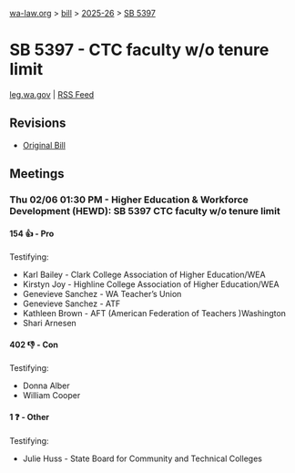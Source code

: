 [wa-law.org](/) > [bill](/bill/) > [2025-26](/bill/2025-26/) > [SB 5397](/bill/2025-26/sb/5397/)

# SB 5397 - CTC faculty w/o tenure limit
[leg.wa.gov](https://app.leg.wa.gov/billsummary?BillNumber=5397&Year=2025&Initiative=false) | [RSS Feed](./rss.xml)

## Revisions
* [Original Bill](1/)

## Meetings
### Thu 02/06 01:30 PM - Higher Education & Workforce Development (HEWD): SB 5397 CTC faculty w/o tenure limit
#### 154 👍 - Pro
Testifying:
* Karl Bailey - Clark College Association of Higher Education/WEA
* Kirstyn Joy - Highline College Association of Higher Education/WEA
* Genevieve Sanchez - WA Teacher’s Union
* Genevieve Sanchez - ATF
* Kathleen Brown - AFT (American Federation of Teachers )Washington
* Shari Arnesen

#### 402 👎 - Con
Testifying:
* Donna Alber
* William Cooper

#### 1 ❓ - Other
Testifying:
* Julie Huss - State Board for Community and Technical Colleges
